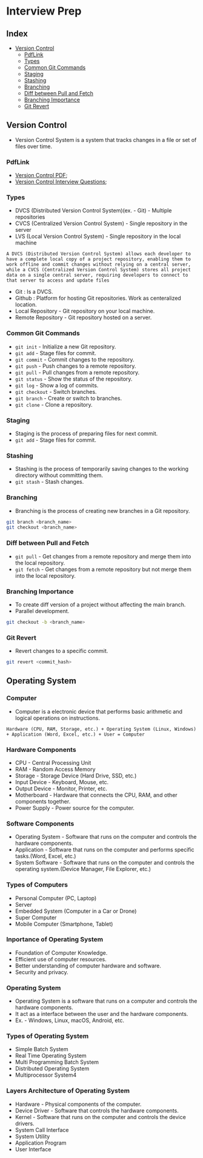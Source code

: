 # Interview Prep

## Index
- [Version Control](#version-control)
    - [PdfLink](#pdflink)
    - [Types](#types)
    - [Common Git Commands](#common-git-commands)
    - [Staging](#staging)
    - [Stashing](#stashing)
    - [Branching](#branching)
    - [Diff between Pull and Fetch](#diff-between-pull-and-fetch)
    - [Branching Importance](#branching-importance)
    - [Git Revert](#git-revert)

## Version Control
- Version Control System is a system that tracks changes in a file or set of files over time.

### PdfLink
- [Version Control PDF](./VersionControll/Version%20Control.pdf);
- [Version Control Interview Questions](./VersionControll/Interview%20Questions.pdf);

### Types
- DVCS (Distributed Version Control System)(ex. - Git) - Multiple repositories
- CVCS (Centralized Version Control System) - Single repository in the server
- LVS (Local Version Control System) - Single repository in the local machine

```
A DVCS (Distributed Version Control System) allows each developer to have a complete local copy of a project repository, enabling them to work offline and commit changes without relying on a central server, while a CVCS (Centralized Version Control System) stores all project data on a single central server, requiring developers to connect to that server to access and update files
```
- Git : Is a DVCS.
- Github : Platform for hosting Git repositories. Work as centeralized location.
- Local Repository - Git repository on your local machine.
- Remote Repository - Git repository hosted on a server.

### Common Git Commands
- `git init` - Initialize a new Git repository.
- `git add` - Stage files for commit.
- `git commit` - Commit changes to the repository.
- `git push` - Push changes to a remote repository.
- `git pull` - Pull changes from a remote repository.
- `git status` - Show the status of the repository.
- `git log` - Show a log of commits.
- `git checkout` - Switch branches.
- `git branch` - Create or switch to branches.
- `git clone` - Clone a repository.

### Staging
- Staging is the process of preparing files for next commit.
- `git add` - Stage files for commit.

### Stashing
- Stashing is the process of temporarily saving changes to the working directory without committing them.
- `git stash` - Stash changes.

### Branching
- Branching is the process of creating new branches in a Git repository.
```bash
git branch <branch_name>
git checkout <branch_name>
```

### Diff between Pull and Fetch
- `git pull` - Get changes from a remote repository and merge them into the local repository.
- `git fetch` - Get changes from a remote repository but not merge them into the local repository.

### Branching Importance
- To create diff version of a project without affecting the main branch.
- Parallel development.
```bash
git checkout -b <branch_name>
```

### Git Revert
- Revert changes to a specific commit.
```bash
git revert <commit_hash>
```

## Operating System

### Computer
- Computer is a electronic device that performs basic arithmetic and logical operations on instructions.
```
Hardware (CPU, RAM, Storage, etc.) + Operating System (Linux, Windows) + Application (Word, Excel, etc.) + User = Computer
```

### Hardware Components
- CPU - Central Processing Unit
- RAM - Random Access Memory
- Storage - Storage Device (Hard Drive, SSD, etc.)
- Input Device - Keyboard, Mouse, etc.
- Output Device - Monitor, Printer, etc.
- Motherboard - Hardware that connects the CPU, RAM, and other components together.
- Power Supply - Power source for the computer.

### Software Components
- Operating System - Software that runs on the computer and controls the hardware components.
- Application - Software that runs on the computer and performs specific tasks.(Word, Excel, etc.)
- System Software - Software that runs on the computer and controls the operating system.(Device Manager, File Explorer, etc.)

### Types of Computers
- Personal Computer (PC, Laptop)
- Server
- Embedded System (Computer in a Car or Drone)
- Super Computer
- Mobile Computer (Smartphone, Tablet)

### Inportance of Operating System
- Foundation of Computer Knowledge.
- Efficient use of computer resources.
- Better understanding of computer hardware and software.
- Security and privacy.

### Operating System 
- Operating System is a software that runs on a computer and controls the hardware components.
- It act as a interface between the user and the hardware components.
- Ex. - Windows, Linux, macOS, Android, etc.

### Types of Operating System
- Simple Batch System
- Real Time Operating System
- Multi Programming Batch System
- Distributed Operating System
- Multiprocessor System4

### Layers Architecture of Operating System
- Hardware - Physical components of the computer.
- Device Driver - Software that controls the hardware components.
- Kernel - Software that runs on the computer and controls the device drivers.
- System Call Interface 
- System Utility
- Application Program
- User Interface